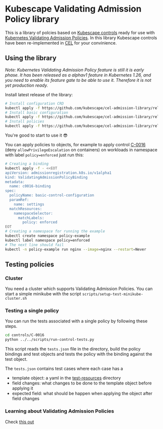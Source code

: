 # Kubescape Validating Admission Policy library

This is a library of polcies based on [Kubescape controls](https://hub.armosec.io/docs/controls) ready for use with [Kubernetes Validating Admission Policies](https://kubernetes.io/docs/reference/access-authn-authz/validating-admission-policy/). In this library Kubescape controls have been re-implemented in [CEL](https://github.com/google/cel-spec/) for your convinience. 

## Using the library

*Note: Kubernetes Validating Admission Policy feature is still it is early phase. 
It has been released as a alphav1 feature in Kubernetes 1.26,
and you need to enable its feature gate to be able to use it. Therefore it is not yet production ready.*


Install latest release of the library:
```bash
# Install configuration CRD
kubectl apply -f https://github.com/kubescape/cel-admission-library/releases/download/latest/policy-configuration-definition.yaml
# Install basic configuration
kubectl apply -f https://github.com/kubescape/cel-admission-library/releases/download/latest/basic-control-configuration.yaml
# Install policies
kubectl apply -f https://github.com/kubescape/cel-admission-library/releases/download/latest/kubescape-validating-admission-policies.yaml
```

You're good to start to use it 😎

You can apply policies to objects, for example to apply control [C-0016](https://hub.armosec.io/docs/c-0016) (deny `allowPrivilegeEscalation` on containers) on workloads in namespace with label `policy=enforced` just run this:

```bash
# Creating a binding
kubectl apply -f - <<EOT
apiVersion: admissionregistration.k8s.io/v1alpha1
kind: ValidatingAdmissionPolicyBinding
metadata:
  name: c0016-binding
spec:
  policyName: basic-control-configuration
  paramRef:
    name: settings
  matchResources:
    namespaceSelector:
      matchLabels:
        policy: enforced
EOT
# Creating a namespace for running the example
kubectl create namespace policy-example
kubectl label namespace policy=enforced
# The next line should fail
kubectl -n policy-example run nginx --image=nginx --restart=Never
```

## Testing policies

### Cluster
You need a cluster which supports Validating Admission Policies. You can start a simple minikube with the script `scripts/setup-test-minikube-cluster.sh`

### Testing a single policy

You can run the tests associated with a single policy by following these steps.

```bash
cd controls/C-0016
python ../../scripts/run-control-tests.py
```

This script reads the `tests.json` file in the directory, build the policy bindings and test objects and tests the policy with the binding against the test object.

The `tests.json` contains test cases where each case has a
* template object: a yaml in the [test-resources](/test-resources/) directory
* field changes: what changes to be done to the template object before applying it
* expected field: what should be happen when applying the object after field changes

### Learning about Validating Admission Policies

Check [this out](docs/validating-admission-policies/REAMDE.md)
